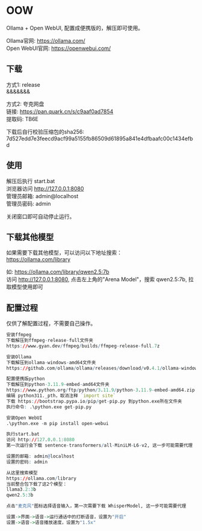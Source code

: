 # OOW

Ollama + Open WebUI, 配置成便携版的，解压即可使用。  

Ollama官网: https://ollama.com/  
Open WebUI官网: https://openwebui.com/  


## 下载
方式1: release  
&&&&&&&  

方式2: 夸克网盘  
链接: https://pan.quark.cn/s/c9aaf0ad7854  
提取码: TB6E  

下载后自行校验压缩包的sha256: 7d527edd7e3feecd9acf99a5155fb86509d61895a841e4dfbaafc00c1434efbd  


## 使用
解压后执行 start.bat  
浏览器访问 http://127.0.0.1:8080  
管理员邮箱: admin@localhost  
管理员密码: admin  

关闭窗口即可自动停止运行。


## 下载其他模型
如果需要下载其他模型，可以访问以下地址搜索：  
https://ollama.com/library  

如: https://ollama.com/library/qwen2.5:7b  
访问 http://127.0.0.1:8080, 点击左上角的"Arena Model"，搜索 qwen2.5:7b, 拉取模型使用即可  


## 配置过程
仅供了解配置过程，不需要自己操作。

```r
安装ffmpeg
下载解压到ffmpeg-release-full文件夹
https://www.gyan.dev/ffmpeg/builds/ffmpeg-release-full.7z

安装Ollama
下载解压到ollama-windows-amd64文件夹
https://github.com/ollama/ollama/releases/download/v0.4.1/ollama-windows-amd64.zip

配置便携版python
下载解压到python-3.11.9-embed-amd64文件夹
https://www.python.org/ftp/python/3.11.9/python-3.11.9-embed-amd64.zip
编辑 python311._pth，取消注释 `import site`
下载 https://bootstrap.pypa.io/pip/get-pip.py 到python.exe所在文件夹
执行命令: .\python.exe get-pip.py

安装Open WebUI
.\python.exe -m pip install open-webui

执行start.bat
访问 http://127.0.0.1:8080
第一次运行会下载 sentence-transformers/all-MiniLM-L6-v2, 这一步可能需要代理

设置的邮箱: admin@localhost
设置的密码: admin

从这里搜索模型
https://ollama.com/library  
当前整合包下载了这2个模型：
llama3.2:3b
qwen2.5:3b

点击"麦克风"图标选择语音输入，第一次需要下载 WhisperModel, 这一步可能需要代理

设置->界面->语音->运行通话中的打断语音，设置为"开启"
设置->语音->语音播放速度，设置为"1.5x"
```
